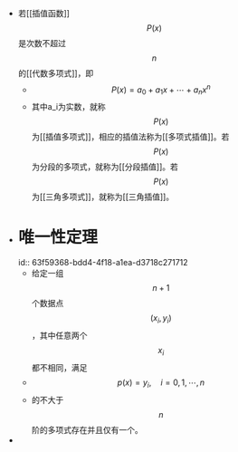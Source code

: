- 若[[插值函数]]$$P(x)$$是次数不超过$$n$$的[[代数多项式]]，即
	- $$P(x)=a_0+a_1x+\cdots+a_nx^n$$
	- 其中a_i为实数，就称$$P(x)$$为[[插值多项式]]，相应的插值法称为[[多项式插值]]。若$$P(x)$$为分段的多项式，就称为[[分段插值]]。若$$P(x)$$为[[三角多项式]]，就称为[[三角插值]]。
- # 唯一性定理
  id:: 63f59368-bdd4-4f18-a1ea-d3718c271712
	- 给定一组$$n+1$$个数据点$$(x_i, y_i)$$，其中任意两个$$x_i$$都不相同，满足
	- $$p(x)=y_i, \quad i=0,1,\cdots, n$$
	- 的不大于$$n$$阶的多项式存在并且仅有一个。
-
